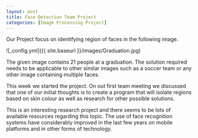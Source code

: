 ```yaml
---
layout: post
title: Face Detection Team Project
categories: [Image Processing Project]
---
```


Our Project focus on identifying region of faces in the following image.

![_config.yml]({{ site.baseurl }}/images/Graduation.jpg)

The given image contains 21 people at a graduation. The solution required needs to be applicable to other similar images such as a soccer team or any other image containing multiple faces.

This week we started the project. On out first team meeting we discussed that one of our initial thoughts is to create a program that will isolate regions based on skin colour as well as research for other possible solutions.

This is an interesting research project and there seems to be lots of available resources regarding this topic. The use of face recognition systems have considerably improved in the last few years on mobile platforms and in other forms of technology.
